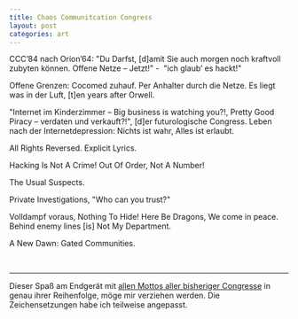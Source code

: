 ```yaml
---
title: Chaos Communitcation Congress
layout: post
categories: art
---
```


CCC’84 nach Orion’64: "Du Darfst, [d]amit Sie auch morgen noch kraftvoll zubyten können. Offene Netze – Jetzt!"
-  "ich glaub’ es hackt!"

Offene Grenzen: Cocomed zuhauf. Per Anhalter durch die Netze.
Es liegt was in der Luft, [t]en years after Orwell.

"Internet im Kinderzimmer – Big business is watching you?!, Pretty Good Piracy – verdaten und verkauft?!", [d]er futurologische Congress.
Leben nach der Internetdepression: Nichts ist wahr, Alles ist erlaubt.

All Rights Reversed. Explicit Lyrics.

Hacking Is Not A Crime!
Out Of Order, Not A Number!

The Usual Suspects.

Private Investigations, "Who can you trust?"

Volldampf voraus, Nothing To Hide!
Here Be Dragons, We come in peace.
Behind enemy lines [is] Not My Department.

A New Dawn: Gated Communities.

&nbsp;

-----------

Dieser Spaß am Endgerät mit <a href="https://de.wikipedia.org/wiki/Chaos_Communication_Congress#Kongress-Mottos_und_Veranstaltungsorte_1984_bis_heute">allen Mottos aller bisheriger Congresse</a> in genau ihrer Reihenfolge, möge mir verziehen werden. Die Zeichensetzungen habe ich teilweise angepasst.
